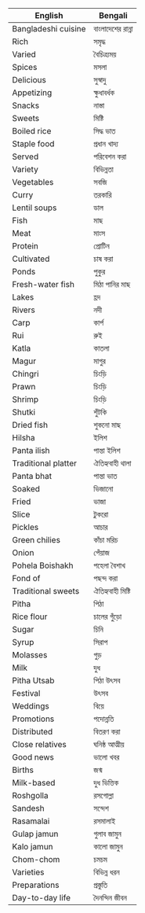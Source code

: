 | English                   | Bengali                        |
|---------------------------|--------------------------------|
| Bangladeshi cuisine       | বাংলাদেশের রান্না               |
| Rich                      | সমৃদ্ধ                         |
| Varied                    | বৈচিত্র্যময়                   |
| Spices                    | মসলা                           |
| Delicious                 | সুস্বাদু                       |
| Appetizing                | ক্ষুধাবর্ধক                    |
| Snacks                    | নাস্তা                         |
| Sweets                    | মিষ্টি                         |
| Boiled rice               | সিদ্ধ ভাত                      |
| Staple food               | প্রধান খাদ্য                   |
| Served                    | পরিবেশন করা                   |
| Variety                   | বিভিন্নতা                      |
| Vegetables                | সবজি                           |
| Curry                     | তরকারি                        |
| Lentil soups              | ডাল                            |
| Fish                      | মাছ                            |
| Meat                      | মাংস                           |
| Protein                   | প্রোটিন                        |
| Cultivated                | চাষ করা                        |
| Ponds                     | পুকুর                          |
| Fresh-water fish          | মিঠা পানির মাছ                |
| Lakes                     | হ্রদ                           |
| Rivers                    | নদী                            |
| Carp                      | কার্প                          |
| Rui                       | রুই                            |
| Katla                     | কাতলা                          |
| Magur                     | মাগুর                          |
| Chingri                   | চিংড়ি                         |
| Prawn                     | চিংড়ি                         |
| Shrimp                    | চিংড়ি                         |
| Shutki                    | শুঁটকি                         |
| Dried fish                | শুকনো মাছ                     |
| Hilsha                    | ইলিশ                          |
| Panta ilish               | পান্তা ইলিশ                   |
| Traditional platter       | ঐতিহ্যবাহী থালা               |
| Panta bhat                | পান্তা ভাত                    |
| Soaked                    | ভিজানো                        |
| Fried                     | ভাজা                          |
| Slice                     | টুকরো                         |
| Pickles                   | আচার                           |
| Green chilies             | কাঁচা মরিচ                    |
| Onion                     | পেঁয়াজ                        |
| Pohela Boishakh           | পহেলা বৈশাখ                   |
| Fond of                   | পছন্দ করা                     |
| Traditional sweets        | ঐতিহ্যবাহী মিষ্টি             |
| Pitha                     | পিঠা                           |
| Rice flour                | চালের গুঁড়ো                   |
| Sugar                     | চিনি                           |
| Syrup                     | সিরাপ                          |
| Molasses                  | গুড়                            |
| Milk                      | দুধ                            |
| Pitha Utsab               | পিঠা উৎসব                     |
| Festival                  | উৎসব                          |
| Weddings                  | বিয়ে                           |
| Promotions                | পদোন্নতি                      |
| Distributed               | বিতরণ করা                     |
| Close relatives           | ঘনিষ্ঠ আত্মীয়                |
| Good news                 | ভালো খবর                     |
| Births                    | জন্ম                           |
| Milk-based                | দুধ ভিত্তিক                   |
| Roshgolla                 | রসগোল্লা                      |
| Sandesh                   | সন্দেশ                         |
| Rasamalai                 | রসমালাই                       |
| Gulap jamun               | গুলাব জামুন                   |
| Kalo jamun                | কালো জামুন                    |
| Chom-chom                 | চমচম                          |
| Varieties                 | বিভিন্ন ধরন                    |
| Preparations              | প্রস্তুতি                      |
| Day-to-day life           | দৈনন্দিন জীবন                |